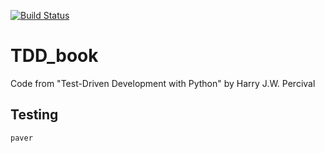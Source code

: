 [![Build Status](https://travis-ci.org/lancelote/TDD_book.svg)](https://travis-ci.org/lancelote/TDD_book)

# TDD_book

Code from "Test-Driven Development with Python" by Harry J.W. Percival

## Testing

```bash
paver
```

